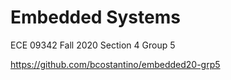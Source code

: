 # Embedded Systems
ECE 09342
Fall 2020
Section 4
Group 5


https://github.com/bcostantino/embedded20-grp5
